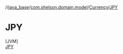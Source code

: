 //[java_base](../../../../index.md)/[com.shelson.domain.model](../../index.md)/[Currency](../index.md)/[JPY](index.md)

# JPY

[JVM]\
[JPY](index.md)
